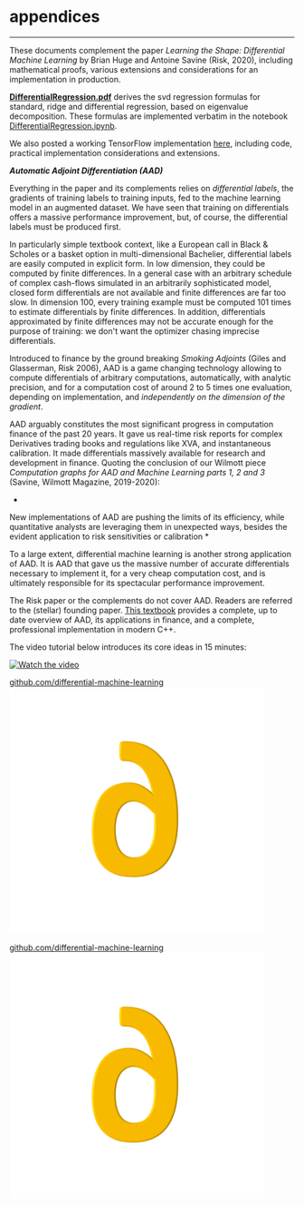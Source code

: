 # appendices
---

These documents complement the paper *Learning the Shape: Differential Machine Learning* by Brian Huge and Antoine Savine (Risk, 2020), including mathematical proofs, various extensions and considerations for an implementation in production.


[**DifferentialRegression.pdf**](https://github.com/differential-machine-learning/appendices/blob/master/DifferentialRegression.pdf) derives the svd regression formulas for standard, ridge and differential regression, based on eigenvalue decomposition. These formulas are implemented verbatim in the notebook [DifferentialRegression.ipynb](https://github.com/differential-machine-learning/notebooks/blob/master/DifferentialRegression.ipynb).

We also posted a working TensorFlow implementation [here](https://differential-machine-learning.github.io/notebooks/), including code, practical implementation considerations and extensions. 

***Automatic Adjoint Differentiation (AAD)***

Everything in the paper and its complements relies on *differential labels*, the gradients of training labels to training inputs, fed to the machine learning model in an augmented dataset. We have seen that training on differentials offers a massive performance improvement, but, of course, the differential labels must be produced first.

In particularly simple textbook context, like a European call in Black & Scholes or a basket option in multi-dimensional Bachelier, differential labels are easily computed in explicit form. In low dimension, they could be computed by finite differences. In a general case with an arbitrary schedule of complex cash-flows simulated in an arbitrarily sophisticated model, closed form differentials are not available and finite differences are far too slow. In dimension 100, every training example must be computed 101 times to estimate differentials by finite differences. In addition, differentials approximated by finite differences may not be accurate enough for the purpose of training: we don't want the optimizer chasing imprecise differentials.

Introduced to finance by the ground breaking *Smoking Adjoints* (Giles and Glasserman, Risk 2006), AAD is a game changing technology allowing to compute differentials of arbitrary computations, automatically, with analytic precision, and for a computation cost of around 2 to 5 times one evaluation, depending on implementation, and *independently on the dimension of the gradient*. 

AAD arguably constitutes the most significant progress in computation finance of the past 20 years. It gave us real-time risk reports for complex Derivatives trading books and regulations like XVA, and instantaneous calibration. It made differentials massively available for research and development in finance. Quoting the conclusion of our Wilmott piece *Computation graphs for AAD and Machine Learning parts 1, 2 and 3* (Savine, Wilmott Magazine, 2019-2020):

*
New implementations of AAD are pushing the limits of its efficiency, while quantitative analysts are leveraging them in unexpected ways, besides the evident application to risk sensitivities or calibration
*

To a large extent, differential machine learning is another strong application of AAD. It is AAD that gave us the massive number of accurate differentials necessary to implement it, for a very cheap computation cost, and is ultimately responsible for its spectacular performance improvement. 

The Risk paper or the complements do not cover AAD. Readers are referred to the (stellar) founding paper. [This textbook](https://www.amazon.com/Modern-Computational-Finance-Parallel-Simulations-dp-1119539455/dp/1119539455) provides a complete, up to date overview of AAD, its applications in finance, and a complete, professional implementation in modern C++.

The video tutorial below introduces its core ideas in 15 minutes:

<p align="center">
  
[![Watch the video](https://img.youtube.com/vi/IcQkwgPwfm4/maxresdefault.jpg)](https://youtu.be/IcQkwgPwfm4)

</p>

[github.com/differential-machine-learning](https://github.com/differential-machine-learning)
<img src="differential.png">


[github.com/differential-machine-learning](https://github.com/differential-machine-learning)
<img src="differential.png">
